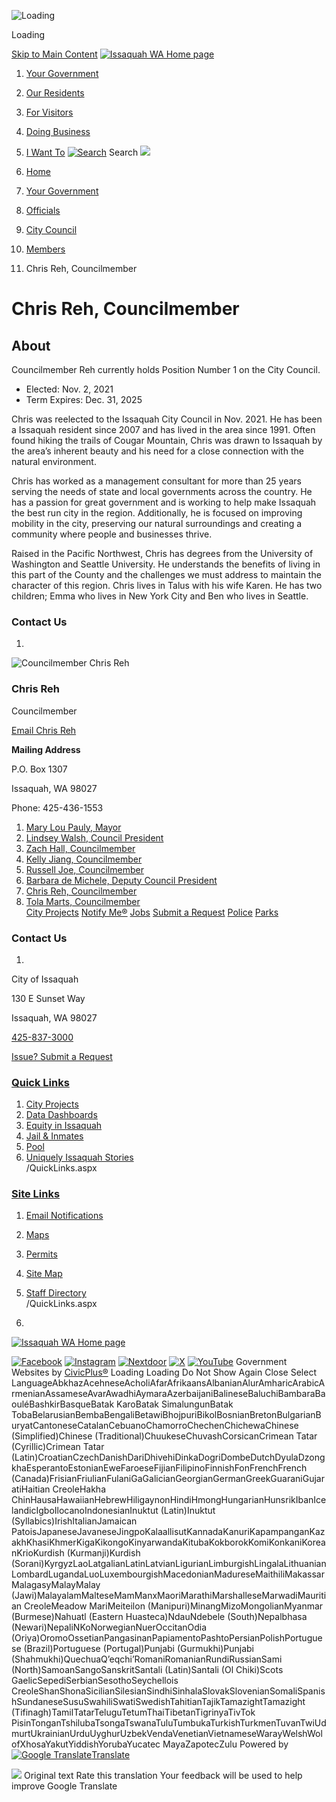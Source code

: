   ![Loading](images/ebbd79500aac10483c2dba9e1116a1fdc453e6fee87f857317ef0c92e9b7015b.gif) 

Loading

  [Skip to Main Content](https://www.issaquahwa.gov/532/Chris-Reh-Councilmember/#cc401f6bce-4a75-46d9-ab1c-8c7f5f17ae7e)   [![Issaquah WA Home page](images/c13fddc41b3d630f9de93f13df2f24acaf01e453f168f8f49d1ae51f6f408def.png)](https://www.issaquahwa.gov)  

 1.  [Your Government](https://www.issaquahwa.gov/27/Your-Government) 
 1.  [Our Residents](https://www.issaquahwa.gov/8/Our-Residents) 
 1.  [For Visitors](https://www.issaquahwa.gov/31/For-Visitors) 
 1.  [Doing Business](https://www.issaquahwa.gov/35/Doing-Business) 
 1.  [I Want To](https://www.issaquahwa.gov/9/I-Want-To) 
  [![Search](images//ImageRepository/Document?documentID=9703)](https://www.issaquahwa.gov/Search/Results) Search  ![](images/04d3bdeeae44af53c37d0d325e252853a0b5865a5b88d68031be8dc53e947f57.png)  

 1.  [Home](https://www.issaquahwa.gov) 
 1.  [Your Government](https://www.issaquahwa.gov/27/Your-Government) 
 1.  [Officials](https://www.issaquahwa.gov/314/Officials) 
 1.  [City Council](https://www.issaquahwa.gov/316/City-Council) 
 1.  [Members](https://www.issaquahwa.gov/527/Members) 
 1. Chris Reh, Councilmember

# Chris Reh, Councilmember

## About

Councilmember Reh currently holds Position Number 1 on the City Council.

 * Elected: Nov. 2, 2021
 * Term Expires: Dec. 31, 2025

Chris was reelected to the Issaquah City Council in Nov. 2021. He has been a Issaquah resident since 2007 and has lived in the area since 1991. Often found hiking the trails of Cougar Mountain, Chris was drawn to Issaquah by the area’s inherent beauty and his need for a close connection with the natural environment.

Chris has worked as a management consultant for more than 25 years serving the needs of state and local governments across the country. He has a passion for great government and is working to help make Issaquah the best run city in the region. Additionally, he is focused on improving mobility in the city, preserving our natural surroundings and creating a community where people and businesses thrive.

Raised in the Pacific Northwest, Chris has degrees from the University of Washington and Seattle University. He understands the benefits of living in this part of the County and the challenges we must address to maintain the character of this region. Chris lives in Talus with his wife Karen. He has two children; Emma who lives in New York City and Ben who lives in Seattle.

### Contact Us

 1.    

 ![Councilmember Chris Reh](images/27f60c9ec3d49d5f645e53135dc20c35dd920552c88352f3fd4fa50c37f2c68e.jpg)    

### Chris Reh   

Councilmember   

 [Email Chris Reh](mailto:ChrisR@issaquahwa.gov)    

 __Mailing Address__    

P.O. Box 1307   

Issaquah, WA 98027   

Phone: 425-436-1553   

 1.   [Mary Lou Pauly, Mayor](https://www.issaquahwa.gov/528/Mary-Lou-Pauly-Mayor)  
 1.   [Lindsey Walsh, Council President](https://www.issaquahwa.gov/531/Lindsey-Walsh-Council-President)  
 1.   [Zach Hall, Councilmember](https://www.issaquahwa.gov/3183/Zach-Hall-Councilmember)  
 1.   [Kelly Jiang, Councilmember](https://www.issaquahwa.gov/3556/Kelly-Jiang-Councilmember)  
 1.   [Russell Joe, Councilmember](https://www.issaquahwa.gov/3322/Russell-Joe-Councilmember)  
 1.   [Barbara de Michele, Deputy Council President](https://www.issaquahwa.gov/3138/Barbara-de-Michele-Deputy-Council-Presid)  
 1.   [Chris Reh, Councilmember](https://www.issaquahwa.gov/532/Chris-Reh-Councilmember)  
 1.   [Tola Marts, Councilmember](https://www.issaquahwa.gov/534/Tola-Marts-Councilmember)  
  [City Projects](https://www.issaquahwa.gov/90/City-Projects)   [Notify Me®](https://www.issaquahwa.gov/list.aspx)   [Jobs](https://www.governmentjobs.com/careers/issaquahwa)   [Submit a Request](https://www.issaquahwa.gov/Request)   [Police](https://www.issaquahwa.gov/306/Police)   [Parks](https://www.issaquahwa.gov/305/Parks-Community-Services)  

### Contact Us

 1.    

City of Issaquah   

130 E Sunset Way   

Issaquah, WA 98027   

 [425-837-3000]()    

 [Issue? Submit a Request](https://www.issaquahwa.gov/Request)    

###  [Quick Links](https://www.issaquahwa.gov/QuickLinks.aspx?CID=252) 

 1.  [City Projects](https://www.issaquahwa.gov/90/Major-Projects)  
 1.  [Data Dashboards](https://www.issaquahwa.gov/3362/Data-Dashboards)  
 1.  [Equity in Issaquah](https://www.issaquahwa.gov/3227)  
 1.  [Jail & Inmates](https://www.issaquahwa.gov/398)  
 1.  [Pool](https://www.issaquahwa.gov/793/Julius-Boehm-Pool)  
 1.  [Uniquely Issaquah Stories](https://www.issaquahwa.gov/3502/Uniquely-Issaquah)  
 /QuickLinks.aspx 

###  [Site Links](https://www.issaquahwa.gov/QuickLinks.aspx?CID=253) 

 1.  [Email Notifications](https://www.issaquahwa.gov/list.aspx)  
 1.  [Maps](https://www.issaquahwa.gov/1119)  
 1.  [Permits](https://www.issaquahwa.gov/146)  
 1.  [Site Map](https://www.issaquahwa.gov/sitemap)  
 1.  [Staff Directory](https://www.issaquahwa.gov/directory.aspx)  
 /QuickLinks.aspx 

 1.    

 [![Issaquah WA Home page](images/3e89b1f7674e695a6137a006ac114dd22d949e645a675ce335d37040777ee9b4.png)](https://www.issaquahwa.gov)    

  [![Facebook](images//ImageRepository/Document?documentID=9689)](https://www.facebook.com/cityofissaquah)   [![Instagram](images//ImageRepository/Document?documentID=9690)](https://www.instagram.com/cityofissaquah/)   [![Nextdoor](images//ImageRepository/Document?documentID=9692)](https://nextdoor.com/agency-detail/wa/issaquah/city-of-issaquah/)   [![X](images//ImageRepository/Document?documentID=9699)](https://twitter.com/cityofissaquah)   [![YouTube](images//ImageRepository/Document?documentID=9700)](https://www.youtube.com/cityofissaquah)  Government Websites by [CivicPlus®](https://connect.civicplus.com/referral)  Loading Loading Do Not Show Again Close Select LanguageAbkhazAcehneseAcholiAfarAfrikaansAlbanianAlurAmharicArabicArmenianAssameseAvarAwadhiAymaraAzerbaijaniBalineseBaluchiBambaraBaouléBashkirBasqueBatak KaroBatak SimalungunBatak TobaBelarusianBembaBengaliBetawiBhojpuriBikolBosnianBretonBulgarianBuryatCantoneseCatalanCebuanoChamorroChechenChichewaChinese (Simplified)Chinese (Traditional)ChuukeseChuvashCorsicanCrimean Tatar (Cyrillic)Crimean Tatar (Latin)CroatianCzechDanishDariDhivehiDinkaDogriDombeDutchDyulaDzongkhaEsperantoEstonianEweFaroeseFijianFilipinoFinnishFonFrenchFrench (Canada)FrisianFriulianFulaniGaGalicianGeorgianGermanGreekGuaraniGujaratiHaitian CreoleHakha ChinHausaHawaiianHebrewHiligaynonHindiHmongHungarianHunsrikIbanIcelandicIgboIlocanoIndonesianInuktut (Latin)Inuktut (Syllabics)IrishItalianJamaican PatoisJapaneseJavaneseJingpoKalaallisutKannadaKanuriKapampanganKazakhKhasiKhmerKigaKikongoKinyarwandaKitubaKokborokKomiKonkaniKoreanKrioKurdish (Kurmanji)Kurdish (Sorani)KyrgyzLaoLatgalianLatinLatvianLigurianLimburgishLingalaLithuanianLombardLugandaLuoLuxembourgishMacedonianMadureseMaithiliMakassarMalagasyMalayMalay (Jawi)MalayalamMalteseMamManxMaoriMarathiMarshalleseMarwadiMauritian CreoleMeadow MariMeiteilon (Manipuri)MinangMizoMongolianMyanmar (Burmese)Nahuatl (Eastern Huasteca)NdauNdebele (South)Nepalbhasa (Newari)NepaliNKoNorwegianNuerOccitanOdia (Oriya)OromoOssetianPangasinanPapiamentoPashtoPersianPolishPortuguese (Brazil)Portuguese (Portugal)Punjabi (Gurmukhi)Punjabi (Shahmukhi)QuechuaQʼeqchiʼRomaniRomanianRundiRussianSami (North)SamoanSangoSanskritSantali (Latin)Santali (Ol Chiki)Scots GaelicSepediSerbianSesothoSeychellois CreoleShanShonaSicilianSilesianSindhiSinhalaSlovakSlovenianSomaliSpanishSundaneseSusuSwahiliSwatiSwedishTahitianTajikTamazightTamazight (Tifinagh)TamilTatarTeluguTetumThaiTibetanTigrinyaTivTok PisinTonganTshilubaTsongaTswanaTuluTumbukaTurkishTurkmenTuvanTwiUdmurtUkrainianUrduUyghurUzbekVendaVenetianVietnameseWarayWelshWolofXhosaYakutYiddishYorubaYucatec MayaZapotecZulu Powered by  [![Google Translate](images/3f3f3a8d0882c4edd13c1755632554f3042dd0f45af91da1e753b94d76c2513f.png)Translate](https://translate.google.com)  

  ![](images/https://fonts.gstatic.com/s/i/productlogos/translate/v14/24px.svg)  Original text Rate this translation Your feedback will be used to help improve Google Translate  []()  []()  